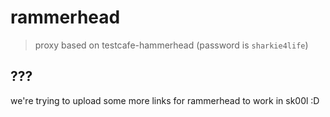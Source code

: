 # rammerhead

> proxy based on testcafe-hammerhead (password is `sharkie4life`)

## ???
we're trying to upload some more links for rammerhead to work in sk00l :D
